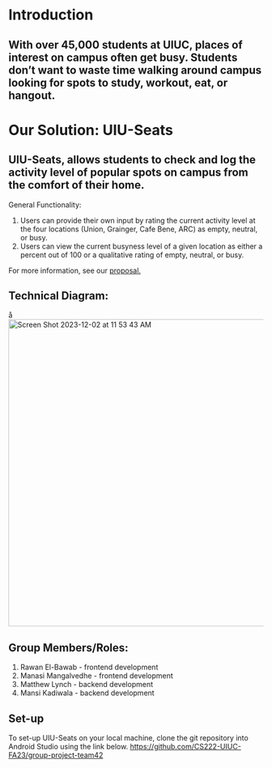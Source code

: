 # Introduction
## With over 45,000 students at UIUC, places of interest on campus often get busy. Students don’t want to waste time walking around campus looking for spots to study, workout, eat, or hangout. 
# Our Solution: UIU-Seats
## UIU-Seats, allows students to check and log the activity level of popular spots on campus from the comfort of their home.
General Functionality:
1. Users can provide their own input by rating the current activity level at the four locations (Union, Grainger, Cafe Bene, ARC) as empty, neutral, or busy. 
2. Users can view the current busyness level of a given location as either a percent out of 100 or a qualitative rating of empty, neutral, or busy.

For more information, see our [proposal.](https://docs.google.com/document/d/1LsbdQQ8f0NUvvktXgWJzcwLksMx9hW37_J9RArxPxN8/edit?usp=sharing)

## Technical Diagram:
å
<img width="607" alt="Screen Shot 2023-12-02 at 11 53 43 AM" src="https://github.com/CS222-UIUC-FA23/group-project-team42/assets/113787390/5badbfbb-f85c-419b-ac80-b50242cf4c4c"> 

## Group Members/Roles:
1. Rawan El-Bawab - frontend development
2. Manasi Mangalvedhe - frontend development
3. Matthew Lynch - backend development
4. Mansi Kadiwala - backend development

## Set-up

To set-up UIU-Seats on your local machine, clone the git repository into Android Studio using the link below.
https://github.com/CS222-UIUC-FA23/group-project-team42 


